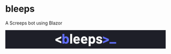 # bleeps
A Screeps bot using Blazor

![banner](https://github.com/jonasbove/bleeps/blob/main/bleeps-banner.png)
